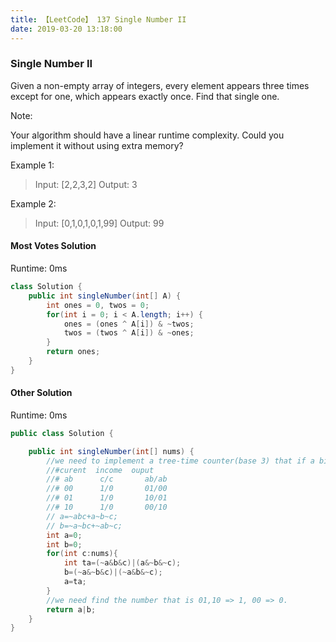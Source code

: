 ```yaml
---
title: 【LeetCode】 137 Single Number II
date: 2019-03-20 13:18:00
---
```


### Single Number II

Given a non-empty array of integers, every element appears three times except for one, which appears exactly once. Find that single one.

Note:

Your algorithm should have a linear runtime complexity. Could you implement it without using extra memory?

Example 1:

>Input: [2,2,3,2]
Output: 3

Example 2:

>Input: [0,1,0,1,0,1,99]
Output: 99


#### Most Votes Solution

Runtime: 0ms

```Java
class Solution {
    public int singleNumber(int[] A) {
        int ones = 0, twos = 0;
        for(int i = 0; i < A.length; i++) {
            ones = (ones ^ A[i]) & ~twos;
            twos = (twos ^ A[i]) & ~ones;
        }
        return ones;
    }
}
```


#### Other Solution

Runtime: 0ms

```Java
public class Solution {

    public int singleNumber(int[] nums) {
        //we need to implement a tree-time counter(base 3) that if a bit appears three time ,it will be zero.
        //#curent  income  ouput
        //# ab      c/c       ab/ab
        //# 00      1/0       01/00
        //# 01      1/0       10/01
        //# 10      1/0       00/10
        // a=~abc+a~b~c;
        // b=~a~bc+~ab~c;
        int a=0;
        int b=0;
        for(int c:nums){
            int ta=(~a&b&c)|(a&~b&~c);
            b=(~a&~b&c)|(~a&b&~c);
            a=ta;
        }
        //we need find the number that is 01,10 => 1, 00 => 0.
        return a|b;
    }
}
```
